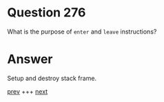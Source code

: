 
# Question 276




 What is the purpose of `enter` and `leave` instructions?


# Answer



Setup and destroy stack frame.


[prev](275.md) +++ [next](277.md)

